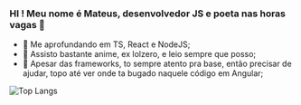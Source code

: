 ### HI ! Meu nome é Mateus, desenvolvedor JS e poeta nas horas vagas 👋

- 🌱  Me aprofundando em TS, React e NodeJS;
- 💬  Assisto bastante anime, ex lolzero, e leio sempre que posso;
- 👯  Apesar das frameworks, to sempre atento pra base, então precisar de ajudar, topo até ver onde ta bugado naquele código em Angular;

![Top Langs](https://github-readme-stats.vercel.app/api/top-langs/?username=mugarate12&layout=compact&bg_color=FFFFFF&title_color=151515&text_color=151515)

<!--
**mugarate12/mugarate12** is a ✨ _special_ ✨ repository because its `README.md` (this file) appears on your GitHub profile.
![](https://media.giphy.com/media/13oDNx11SKUKha/giphy.gif)

Here are some ideas to get you started:

- 🔭 I’m currently working on ...
- 🌱 I’m currently learning ...
- 👯 I’m looking to collaborate on ...
- 🤔 I’m looking for help with ...
- 💬 Ask me about ...
- 📫 How to reach me: ...
- 😄 Pronouns: ...
- ⚡ Fun fact: ...
-->
